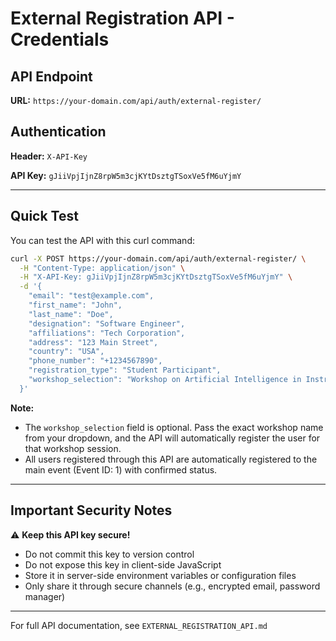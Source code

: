 # External Registration API - Credentials

## API Endpoint
**URL:** `https://your-domain.com/api/auth/external-register/`

## Authentication
**Header:** `X-API-Key`

**API Key:** `gJiiVpjIjnZ8rpW5m3cjKYtDsztgTSoxVe5fM6uYjmY`

---

## Quick Test

You can test the API with this curl command:

```bash
curl -X POST https://your-domain.com/api/auth/external-register/ \
  -H "Content-Type: application/json" \
  -H "X-API-Key: gJiiVpjIjnZ8rpW5m3cjKYtDsztgTSoxVe5fM6uYjmY" \
  -d '{
    "email": "test@example.com",
    "first_name": "John",
    "last_name": "Doe",
    "designation": "Software Engineer",
    "affiliations": "Tech Corporation",
    "address": "123 Main Street",
    "country": "USA",
    "phone_number": "+1234567890",
    "registration_type": "Student Participant",
    "workshop_selection": "Workshop on Artificial Intelligence in Instrument Development"
  }'
```

**Note:**
- The `workshop_selection` field is optional. Pass the exact workshop name from your dropdown, and the API will automatically register the user for that workshop session.
- All users registered through this API are automatically registered to the main event (Event ID: 1) with confirmed status.

---

## Important Security Notes

⚠️ **Keep this API key secure!**

- Do not commit this key to version control
- Do not expose this key in client-side JavaScript
- Store it in server-side environment variables or configuration files
- Only share it through secure channels (e.g., encrypted email, password manager)

---

For full API documentation, see `EXTERNAL_REGISTRATION_API.md`

